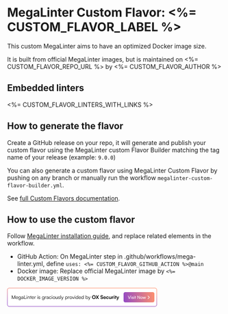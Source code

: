 # MegaLinter Custom Flavor: <%= CUSTOM_FLAVOR_LABEL %>

This custom MegaLinter aims to have an optimized Docker image size.

It is built from official MegaLinter images, but is maintained on <%= CUSTOM_FLAVOR_REPO_URL %> by <%= CUSTOM_FLAVOR_AUTHOR %>

## Embedded linters

<%= CUSTOM_FLAVOR_LINTERS_WITH_LINKS %>

## How to generate the flavor

Create a GitHub release on your repo, it will generate and publish your custom flavor using the MegaLinter custom Flavor Builder matching the tag name of your release (example: `9.0.0`)

You can also generate a custom flavor using MegaLinter Custom Flavor by pushing on any branch or manually run the workflow `megalinter-custom-flavor-builder.yml`.

See [full Custom Flavors documentation](https://megalinter.io/beta/custom-flavors/).

## How to use the custom flavor

Follow [MegaLinter installation guide](https://megalinter.io/latest/install-assisted/), and replace related elements in the workflow.

- GitHub Action: On MegaLinter step in .github/workflows/mega-linter.yml, define `uses: <%= CUSTOM_FLAVOR_GITHUB_ACTION %>@main`
- Docker image: Replace official MegaLinter image by `<%= DOCKER_IMAGE_VERSION %>`

[![MegaLinter is graciously provided by OX Security](https://raw.githubusercontent.com/oxsecurity/megalinter/main/docs/assets/images/ox-banner.png)](https://www.ox.security/?ref=megalinter)
